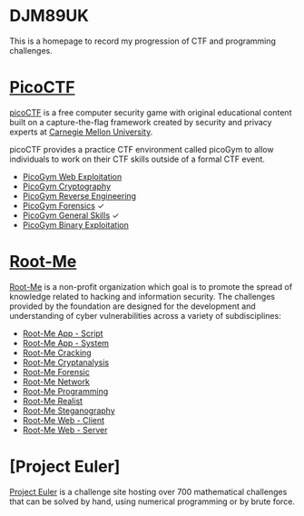 # DJM89UK

This is a homepage to record my progression of CTF and programming challenges.

# [PicoCTF](./picoctf.md)

[picoCTF](https://picoctf.org/) is a free computer security game with original educational content built on a capture-the-flag framework created by security and privacy experts at [Carnegie Mellon University](https://cmu.edu/).

picoCTF provides a practice CTF environment called picoGym to allow individuals to work on their CTF skills outside of a formal CTF event.

- [PicoGym Web Exploitation](./picogym_we.md)
- [PicoGym Cryptography](./picogym_c.md)
- [PicoGym Reverse Engineering](./picogym_re.md)
- [PicoGym Forensics](./picogym_f.md) ✓
- [PicoGym General Skills](./picogym_gs.md) ✓
- [PicoGym Binary Exploitation](./picogym_be.md)

# [Root-Me](./rootme.md)

[Root-Me](https://www.root-me.org/en/Challenges/) is a non-profit organization which goal is to promote the spread of knowledge related to hacking and information security. The challenges provided by the foundation are designed for the development and understanding of cyber vulnerabilities across a variety of subdisciplines:

- [Root-Me App - Script](./rootme_ascr.md)
- [Root-Me App - System](./rootme_asys.md)
- [Root-Me Cracking](./rootme_crac.md)
- [Root-Me Cryptanalysis](./rootme_cryp.md)
- [Root-Me Forensic](./rootme_for.md)
- [Root-Me Network](./rootme_net.md)
- [Root-Me Programming](./rootme_prog.md)
- [Root-Me Realist](./rootme_real.md)
- [Root-Me Steganography](./rootme_steg.md)
- [Root-Me Web - Client](./rootme_wcli.md)
- [Root-Me Web - Server](./rootme_wser.md)

# [Project Euler]

[Project Euler](https://projecteuler.net/) is a challenge site hosting over 700 mathematical challenges that can be solved by hand, using numerical programming or by brute force.
